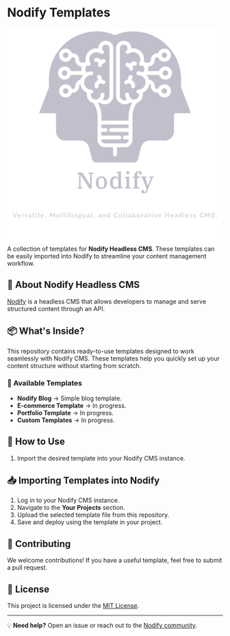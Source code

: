 # Nodify Templates

![nodify_transparent.png](assets/nodify_transparent.png)
A collection of templates for **Nodify Headless CMS**. These templates can be easily imported into Nodify to streamline your content management workflow.

## 🚀 About Nodify Headless CMS
[Nodify](https://github.com/AZIRARM/nodify) is a headless CMS that allows developers to manage and serve structured content through an API.

## 📦 What's Inside?
This repository contains ready-to-use templates designed to work seamlessly with Nodify CMS. These templates help you quickly set up your content structure without starting from scratch.

### 📝 Available Templates
- **Nodify Blog** → Simple blog template.
- **E-commerce Template** → In progress.
- **Portfolio Template** → In progress.
- **Custom Templates** → In progress.

## 🔧 How to Use
1. Import the desired template into your Nodify CMS instance.

## 📥 Importing Templates into Nodify
1. Log in to your Nodify CMS instance.
2. Navigate to the **Your Projects** section.
3. Upload the selected template file from this repository.
4. Save and deploy using the template in your project.

## 🤝 Contributing
We welcome contributions! If you have a useful template, feel free to submit a pull request.

## 📜 License
This project is licensed under the [MIT License](LICENSE).

---

💡 **Need help?** Open an issue or reach out to the [Nodify community](https://github.com/AZIRARM/nodify-templates/issues).
